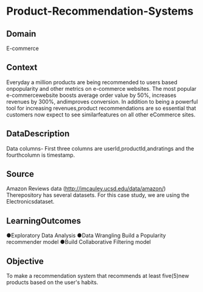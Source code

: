 # Product-Recommendation-Systems

## Domain ##
E-commerce

## Context ##
Everyday a million products are being recommended to users based onpopularity and other metrics on e-commerce websites. The most popular e-commercewebsite boosts 
average order value by 50%, increases revenues by 300%, andimproves conversion. In addition to being a powerful tool for increasing revenues,product recommendations are so 
essential that customers now expect to see similarfeatures on all other eCommerce sites.

## DataDescription ## 
Data columns- First three columns are userId,productId,andratings and the fourthcolumn is timestamp.

## Source ##
Amazon Reviews data (http://jmcauley.ucsd.edu/data/amazon/)  
Therepository has several datasets. For this case study, we are using the Electronicsdataset.

## LearningOutcomes ##
●Exploratory Data Analysis
●Data Wrangling
Build a Popularity recommender model
●Build Collaborative Filtering model

## Objective ##
To make a recommendation system that recommends at least five(5)new products based on the user's habits.
